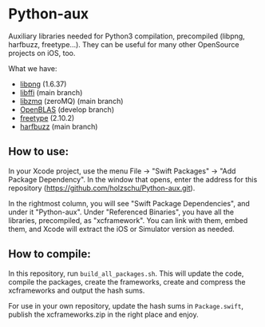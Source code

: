 # Python-aux

Auxiliary libraries needed for Python3 compilation, precompiled (libpng, harfbuzz, freetype...). They can be useful for many other OpenSource projects on iOS, too.

What we have:
- [libpng](http://www.libpng.org/pub/png/libpng.html) (1.6.37)
- [libffi](https://github.com/libffi/libffi) (main branch)
- [libzmq](https://github.com/zeromq/libzmq) (zeroMQ) (main branch)
- [OpenBLAS](https://github.com/xianyi/OpenBLAS) (develop branch)
- [freetype](https://www.freetype.org) (2.10.2)
- [harfbuzz](https://github.com/harfbuzz/harfbuzz) (main branch)

## How to use: 

In your Xcode project, use the menu File -> "Swift Packages" -> "Add Package Dependency". In the window that opens, enter the address for this repository (https://github.com/holzschu/Python-aux.git). 

In the rightmost column, you will see "Swift Package Dependencies", and under it "Python-aux". Under "Referenced Binaries", you have all the libraries, precompiled, as "xcframework". You can link with them, embed them, and Xcode will extract the iOS or Simulator version as needed.

## How to compile: 

In this repository, run `build_all_packages.sh`. This will update the code, compile the packages, create the frameworks, create and compress the xcframeworks and output the hash sums.

For use in your own repository, update the hash sums in `Package.swift`, publish the xcframeworks.zip in the right place and enjoy.
